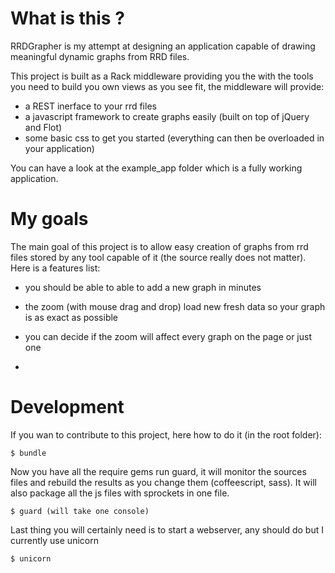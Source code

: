 
# What is this ?

RRDGrapher is my attempt at designing an application capable of drawing meaningful
dynamic graphs from RRD files.

This project is built as a Rack middleware providing you the with the tools you need to
build you own views as you see fit, the middleware will provide:

- a REST inerface to your rrd files
- a javascript framework to create graphs easily (built on top of jQuery and Flot)
- some basic css to get you started (everything can then be overloaded in your application)

You can have a look at the example_app folder which is a fully working application.

# My goals

The main goal of this project is to allow easy creation of graphs from rrd files stored
by any tool capable of it (the source really does not matter). Here is a features list:

- you should be able to able to add a new graph in minutes
- the zoom (with mouse drag and drop) load new fresh data so your graph is as exact as possible


- you can decide if the zoom will affect every graph on the page or just one
- 


# Development

If you wan to contribute to this project, here how to do it (in the root folder):

    $ bundle

Now you have all the require gems run guard, it will monitor the sources files
and rebuild the results as you change them (coffeescript, sass).
It will also package all the js files with sprockets in one file.

    $ guard (will take one console)

Last thing you will certainly need is to start a webserver, any should do but
I currently use unicorn

    $ unicorn 

